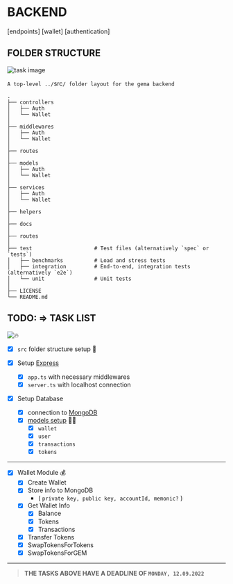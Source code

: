 # BACKEND

[endpoints]
  [wallet]
  [authentication]

## FOLDER STRUCTURE

![task image](https://miro.medium.com/max/700/1*xu6sBN2e6ExZS68FS83hgQ.png)

`A top-level ../`src`/ folder layout for the gema backend`

    .
    ├── controllers
    │   ├── Auth 
    │   └── Wallet
    │
    ├── middlewares
    │   ├── Auth 
    │   └── Wallet
    │
    ├── routes
    │   
    ├── models
    │   ├── Auth 
    │   └── Wallet
    │
    ├── services
    │   ├── Auth 
    │   └── Wallet
    │
    ├── helpers
    │
    ├── docs
    │
    ├── routes
    │   
    ├── test                    # Test files (alternatively `spec` or `tests`)
    │   ├── benchmarks          # Load and stress tests
    │   ├── integration         # End-to-end, integration tests (alternatively `e2e`)
    │   └── unit                # Unit tests 
    │            
    ├── LICENSE
    └── README.md

## TODO: => TASK LIST

![:fire:](https://clockify.me/blog/wp-content/uploads/2021/02/How-to-be-more-efficient-with-tasks-cover.png)

- [x] `src` folder structure setup :file_folder:

- [x] Setup [Express](https://expressjs.com/)
  - [x] `app.ts` with necessary middlewares
  - [x] `server.ts` with localhost connection

- [x] Setup Database
  - [x] connection to [MongoDB](https://mongoosejs.com/docs/guide.html)
  - [x] [models setup](https://drive.google.com/file/d/1ULlVZWXzEQKs-64rxO-lp-LQqvBBTK0w/view?usp=sharing) :face_in_clouds:
    - [x] `wallet`
    - [x] `user`
    - [x] `transactions`
    - [x] `tokens`

---

- [x] Wallet Module :moneybag:
  - [x] Create Wallet
  - [x] Store info to MongoDB
    - ( `private key, public key, accountId, memonic?` )
  - [x] Get Wallet Info
    - [x] Balance
    - [x] Tokens
    - [x] Transactions
  - [x] Transfer Tokens
  - [x] SwapTokensForTokens
  - [x] SwapTokensForGEM

---
> **THE TASKS ABOVE HAVE A DEADLINE OF `MONDAY, 12.09.2022`**
